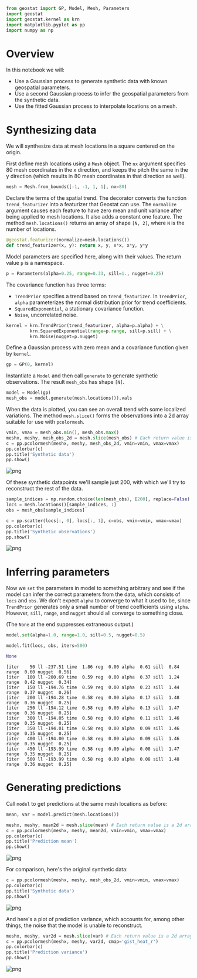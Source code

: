 ```python
from geostat import GP, Model, Mesh, Parameters
import geostat
import geostat.kernel as krn
import matplotlib.pyplot as pp
import numpy as np
```

# Overview

In this notebook we will:
  * Use a Gaussian process to generate synthetic data with known geospatial parameters.
  * Use a second Gaussian process to infer the geospatial parameters from the synthetic data.
  * Use the fitted Gaussian process to interpolate locations on a mesh.

# Synthesizing data

We will synthesize data at mesh locations in a square centered on the origin.

First define mesh locations using a `Mesh` object. The `nx` argument specifies 80 mesh coordinates in the x direction, and keeps the pitch the same in the y direction (which results in 80 mesh coordinates in that direction as well).


```python
mesh = Mesh.from_bounds([-1, -1, 1, 1], nx=80)
```

Declare the terms of the spatial trend. The decorator converts the function `trend_featurizer` into a featurizer that Geostat can use. The `normalize` argument causes each feature to have zero mean and unit variance after being applied to mesh locations. It also adds a constant one feature. The method `mesh.locations()` returns an array of shape `[N, 2]`, where `N` is the number of locations. 


```python
@geostat.featurizer(normalize=mesh.locations())
def trend_featurizer(x, y): return x, y, x*x, x*y, y*y
```

Model parameters are specified here, along with their values. The return value `p` is a namespace.


```python
p = Parameters(alpha=0.25, range=0.33, sill=1., nugget=0.25)
```

The covariance function has three terms:

  * `TrendPrior` specifies a trend based on `trend_featurizer`. In `TrendPrior`, `alpha` parameterizes the normal distribution prior for trend coefficients. 
  * `SquaredExponential`, a stationary covariance function.
  * `Noise`, uncorrelated noise.


```python
kernel = krn.TrendPrior(trend_featurizer, alpha=p.alpha) + \
         krn.SquaredExponential(range=p.range, sill=p.sill) + \
         krn.Noise(nugget=p.nugget)
```

Define a Gaussian process with zero mean and a covariance function given by `kernel`.


```python
gp = GP(0, kernel)
```

Instantiate a `Model` and then call `generate` to generate synthetic observations. The result `mesh_obs` has shape `[N]`.


```python
model = Model(gp)
mesh_obs = model.generate(mesh.locations()).vals
```

When the data is plotted, you can see an overall trend with some localized variations. The method `mesh.slice()` forms the observations into a 2d array suitable for use with `pcolormesh`.


```python
vmin, vmax = mesh_obs.min(), mesh_obs.max()
meshx, meshy, mesh_obs_2d = mesh.slice(mesh_obs) # Each return value is a 2d array.
c = pp.pcolormesh(meshx, meshy, mesh_obs_2d, vmin=vmin, vmax=vmax)
pp.colorbar(c)
pp.title('Synthetic data')
pp.show()
```


    
![png](output_15_0.png)
    


Of these synthetic datapoints we'll sample just 200, with which we'll try to reconstruct the rest of the data.


```python
sample_indices = np.random.choice(len(mesh_obs), [200], replace=False)
locs = mesh.locations()[sample_indices, :]
obs = mesh_obs[sample_indices]

c = pp.scatter(locs[:, 0], locs[:, 1], c=obs, vmin=vmin, vmax=vmax)
pp.colorbar(c)
pp.title('Synthetic observations')
pp.show()
```


    
![png](output_17_0.png)
    


# Inferring parameters

Now we `set` the parameters in model to something arbitrary and see if the model can infer the correct parameters from the data, which consists of `locs` and `obs`. We don't expect `alpha` to converge to what it used to be, since `TrendPrior` generates only a small number of trend coefficients using `alpha`. However, `sill`, `range`, and `nugget` should all converge to something close.

(The `None` at the end suppresses extraneous output.)


```python
model.set(alpha=1.0, range=1.0, sill=0.5, nugget=0.5)

model.fit(locs, obs, iters=500)

None
```

    [iter    50 ll -237.51 time  1.86 reg  0.00 alpha  0.61 sill  0.84 range  0.60 nugget  0.56]
    [iter   100 ll -200.69 time  0.59 reg  0.00 alpha  0.37 sill  1.24 range  0.42 nugget  0.34]
    [iter   150 ll -194.76 time  0.59 reg  0.00 alpha  0.23 sill  1.44 range  0.37 nugget  0.26]
    [iter   200 ll -194.28 time  0.58 reg  0.00 alpha  0.17 sill  1.48 range  0.36 nugget  0.25]
    [iter   250 ll -194.12 time  0.58 reg  0.00 alpha  0.13 sill  1.47 range  0.36 nugget  0.25]
    [iter   300 ll -194.05 time  0.58 reg  0.00 alpha  0.11 sill  1.46 range  0.35 nugget  0.25]
    [iter   350 ll -194.01 time  0.58 reg  0.00 alpha  0.09 sill  1.46 range  0.35 nugget  0.25]
    [iter   400 ll -194.00 time  0.58 reg  0.00 alpha  0.09 sill  1.46 range  0.35 nugget  0.25]
    [iter   450 ll -193.99 time  0.58 reg  0.00 alpha  0.08 sill  1.47 range  0.35 nugget  0.25]
    [iter   500 ll -193.99 time  0.58 reg  0.00 alpha  0.08 sill  1.48 range  0.36 nugget  0.25]


# Generating predictions

Call `model` to get predictions at the same mesh locations as before:


```python
mean, var = model.predict(mesh.locations())
```


```python
meshx, meshy, mean2d = mesh.slice(mean) # Each return value is a 2d array.
c = pp.pcolormesh(meshx, meshy, mean2d, vmin=vmin, vmax=vmax)
pp.colorbar(c)
pp.title('Prediction mean')
pp.show()
```


    
![png](output_23_0.png)
    


For comparison, here's the original synthetic data:


```python
c = pp.pcolormesh(meshx, meshy, mesh_obs_2d, vmin=vmin, vmax=vmax)
pp.colorbar(c)
pp.title('Synthetic data')
pp.show()
```


    
![png](output_25_0.png)
    


And here's a plot of prediction variance, which accounts for, among other things, the noise that the model is unable to reconstruct.


```python
meshx, meshy, var2d = mesh.slice(var) # Each return value is a 2d array.
c = pp.pcolormesh(meshx, meshy, var2d, cmap='gist_heat_r')
pp.colorbar(c)
pp.title('Prediction variance')
pp.show()
```


    
![png](output_27_0.png)
    

